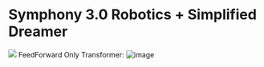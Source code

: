 # Symphony 3.0 Robotics + Simplified Dreamer



[<img src="https://github.com/timurgepard/Simphony/assets/13238473/7fcb2907-0741-4aa9-9b7c-5da7b25bc330">](https://www.youtube.com/watch?v=_lIypdb3eHs)
FeedForward Only Transformer:
![image](https://github.com/timurgepard/Simphony/assets/13238473/849ec01d-13b4-4fb6-9efd-b6bcb97bb553)
